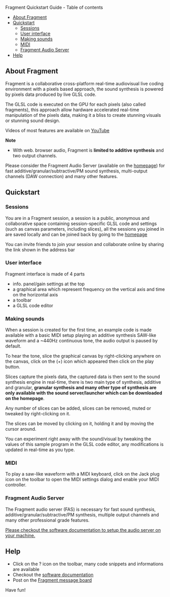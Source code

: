 Fragment Quickstart Guide - Table of contents
   * [About Fragment](#about-fragment)
   * [Quickstart](#quickstart)
      * [Sessions](#sessions)
      * [User interface](#user-interface)
      * [Making sounds](#making-sounds)
      * [MIDI](#midi)
      * [Fragment Audio Server](#fragment-audio-server)
   * [Help](#help)

## About Fragment

Fragment is a collaborative cross-platform real-time audiovisual live coding environment with a pixels based approach, the sound synthesis is powered by pixels data produced by live GLSL code.

The GLSL code is executed on the GPU for each pixels (also called fragments), this approach allow hardware accelerated real-time manipulation of the pixels data, making it a bliss to create stunning visuals or stunning sound design.

Videos of most features are available on [YouTube](https://www.youtube.com/channel/UC2CJFT1_ybPcTNlT6bVG0WQ)

**Note**

- With web. browser audio, Fragment is **limited to additive synthesis** and two output channels.

Please consider the Fragment Audio Server (available on the [homepage](https://www.fsynth.com)) for fast additive/granular/subtractive/PM sound synthesis, multi-output channels (DAW connection) and many other features.

## Quickstart

### Sessions

You are in a Fragment session, a session is a public, anonymous and collaborative space containing session-specific GLSL code and settings (such as canvas parameters, including slices), all the sessions you joined in are saved locally and can be joined back by going to the [homepage](https://www.fsynth.com)

You can invite friends to join your session and collaborate online by sharing the link shown in the address bar

### User interface

Fragment interface is made of 4 parts

- info. panel/gain settings at the top
- a graphical area which represent frequency on the vertical axis and time on the horizontal axis
- a toolbar
- a GLSL code editor

### Making sounds

When a session is created for the first time, an example code is made available with a basic MIDI setup playing an additive synthesis SAW-like waveform and a ~440Hz continuous tone, the audio output is paused by default.

To hear the tone, slice the graphical canvas by right-clicking anywhere on the canvas, click on the (+) icon which appeared then click on the play button.

Slices capture the pixels data, the captured data is then sent to the sound synthesis engine in real-time, there is two main type of synthesis, additive and granular, **granular synthesis and many other type of synthesis are only available with the sound server/launcher which can be downloaded on the homepage**.

Any number of slices can be added, slices can be removed, muted or tweaked by right-clicking on it.

The slices can be moved by clicking on it, holding it and by moving the cursor around.

You can experiment right away with the sound/visual by tweaking the values of this sample program in the GLSL code editor, any modifications is updated in real-time as you type.

### MIDI

To play a saw-like waveform with a MIDI keyboard, click on the Jack plug icon on the toolbar to open the MIDI settings dialog and enable your MIDI controller.

### Fragment Audio Server

The Fragment audio server (FAS) is necessary for fast sound synthesis, additive/granular/subtractive/PM synthesis, multiple output channels and many other professional grade features.

[Please checkout the software documentation to setup the audio server on your machine.](https://www.fsynth.com/documentation/tutorials/audio_server/)

## Help

- Click on the ? icon on the toolbar, many code snippets and informations are available
- Checkout the [software documentation](https://www.fsynth.com/documentation)
- Post on the [Fragment message board](https://quiet.fsynth.com)

Have fun!